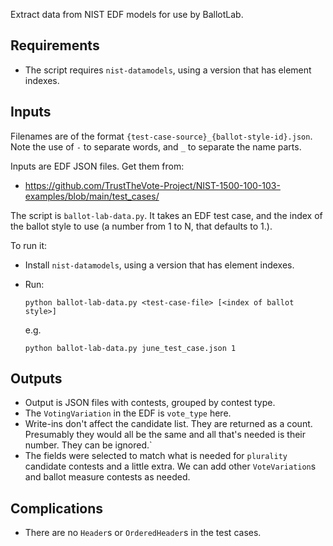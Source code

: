 Extract data from NIST EDF models for use by BallotLab.

## Requirements

- The script requires `nist-datamodels`,  using a version that has element indexes.

## Inputs

Filenames are of the format `{test-case-source}_{ballot-style-id}.json`.
Note the use of `-` to separate words, and `_` to separate the name parts.

Inputs are EDF JSON files. Get them from:

- https://github.com/TrustTheVote-Project/NIST-1500-100-103-examples/blob/main/test_cases/

The script is `ballot-lab-data.py`. It takes an EDF test case, and the index of
the ballot style to use (a number from 1 to N, that defaults to 1.).

To run it:

- Install `nist-datamodels`, using a version that has element indexes.
- Run:

      python ballot-lab-data.py <test-case-file> [<index of ballot style>]

  e.g.

      python ballot-lab-data.py june_test_case.json 1

## Outputs

- Output is JSON files with contests, grouped by contest type.
- The `VotingVariation` in the EDF is `vote_type` here.
- Write-ins don't affect the candidate list. They are returned as a count.
  Presumably they would all be the same and all that's needed is their number.
  They can be ignored.`
- The fields were selected to match what is needed for `plurality` candidate
  contests and a little extra. We can add other `VoteVariation`s and ballot
  measure contests as needed.

## Complications

- There are no `Header`s or `OrderedHeader`s in the test cases.
